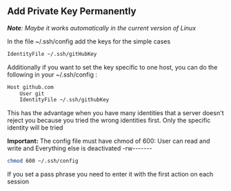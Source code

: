 ## Add Private Key Permanently

***Note**: Maybe it works automatically in the current version of Linux*

In the file ~/.ssh/config add the keys for the simple cases
```bash
IdentityFile ~/.ssh/gitHubKey
```

Additionally if you want to set the key specific to one host, you can do the following in your ~/.ssh/config :

```bash
Host github.com
    User git
    IdentityFile ~/.ssh/githubKey
```

This has the advantage when you have many identities that a server doesn't reject you because you tried the wrong identities first. Only the specific identity will be tried

**Important:** The config file must have chmod of 600: 
User can read and write and Everything else is deactivated 
-rw-------
```bash
chmod 600 ~/.ssh/config
```

If you set a pass phrase you need to enter it with the first action on each session